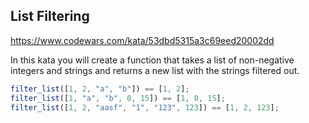 ## List Filtering

https://www.codewars.com/kata/53dbd5315a3c69eed20002dd

In this kata you will create a function that takes a list of non-negative integers and strings and returns a new list with the strings filtered out.

```js
filter_list([1, 2, "a", "b"]) == [1, 2];
filter_list([1, "a", "b", 0, 15]) == [1, 0, 15];
filter_list([1, 2, "aasf", "1", "123", 123]) == [1, 2, 123];
```
